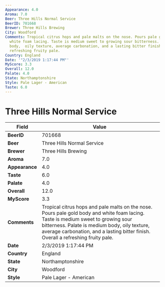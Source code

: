 ```yaml
---
Appearance: 4.0
Aroma: 7.0
Beer: Three Hills Normal Service
BeerID: 701668
Brewer: Three Hills Brewing
City: Woodford
Comments: Tropical citrus hops and pale malts on the nose. Pours pale gold body and
  white foam lacing. Taste is medium sweet to growing sour bitterness. Palate is medium
  body,  oily texture, average carbonation, and a lasting bitter finish. Overall a
  refreshing fruity pale.
Country: England
Date: '"2/3/2019 1:17:44 PM"'
MyScore: 3.3
Overall: 12.0
Palate: 4.0
State: Northamptonshire
Style: Pale Lager - American
Taste: 6.0
---
```


# Three Hills Normal Service

| Field         | Value |
|---------------|-------|
| **BeerID** | 701668 |
| **Beer** | Three Hills Normal Service |
| **Brewer** | Three Hills Brewing |
| **Aroma** | 7.0 |
| **Appearance** | 4.0 |
| **Taste** | 6.0 |
| **Palate** | 4.0 |
| **Overall** | 12.0 |
| **MyScore** | 3.3 |
| **Comments** | Tropical citrus hops and pale malts on the nose. Pours pale gold body and white foam lacing. Taste is medium sweet to growing sour bitterness. Palate is medium body,  oily texture, average carbonation, and a lasting bitter finish. Overall a refreshing fruity pale. |
| **Date** | 2/3/2019 1:17:44 PM |
| **Country** | England |
| **State** | Northamptonshire |
| **City** | Woodford |
| **Style** | Pale Lager - American |
